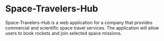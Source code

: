# Space-Travelers-Hub
Space-Travelers-Hub is a web application for a company that provides commercial and scientific space travel services. The application will allow users to book rockets and join selected space missions.

